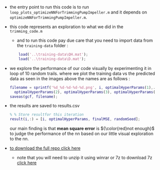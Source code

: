 * the entry point to run this code is to run `loop_plots_optimizeNNForTrimmingPumpImpeller.m` and it depends on
`optimizeNNForTrimmingPumpImpeller.m`.

* this code represents an exploration to what we did in the `trimming_code.m` 
    - and to run this code pay due care that you need to import data from the `training-data` folder :
    ```matlab
        load('..\training-data\QH.mat');
        load('..\training-data\D.mat');
    ```
* we explore the performance of our code visually by experimenting it in loop of 10 random trails. where we plot the training data vs the predicted data as seen in the images above the names are as follows :

    ```matlab
    filename = sprintf('%d_%d-%d-%d-%d.png', i, optimalHyperParams(1),...
      optimalHyperParams(2), optimalHyperParams(3), optimalHyperParams(4));
  saveas(gcf, filename);

    ```
* the results are saved to results.csv 


    ```matlab
    % % Store resultfor this iteration
    result(i,:) = [i, optimalHyperParams, finalMSE, randomSeed];
    ```

    our main finding is that **mean square error** is ${\color{red}not  enough}$  to judge the performance of the nn based on our little visual exploration to the nn.

* [to download the full repo click here](https://github.com/MohammedTwheed/trimming-code/archive/e55dba5d2b9e8080aba55a3001d38a4c222294ef.zip)
    
    - note that you will need to unzip it using winrar or 7z to download 7z [click here](https://www.7-zip.org/download.html) 

